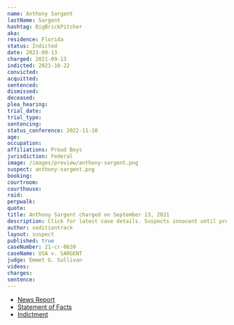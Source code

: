 ```yaml
---
name: Anthony Sargent
lastName: Sargent
hashtag: BigBrickPitcher
aka:
residence: Florida
status: Indicted
date: 2021-09-13
charged: 2021-09-13
indicted: 2021-10-22
convicted:
acquitted:
sentenced:
dismissed:
deceased:
plea_hearing:
trial_date:
trial_type:
sentencing:
status_conference: 2022-11-10
age:
occupation:
affiliations: Proud Boys
jurisdiction: Federal
image: /images/preview/anthony-sargent.png
suspect: anthony-sargent.png
booking:
courtroom:
courthouse:
raid:
perpwalk:
quote:
title: Anthony Sargent charged on September 13, 2021
description: Click for latest case details. Suspects innocent until proven guilty.
author: seditiontrack
layout: suspect
published: true
caseNumber: 21-cr-0639
caseName: USA v. SARGENT
judge: Emmet G. Sullivan
videos:
charges:
sentence:
---
```

- [News Report](https://twitter.com/ryanjreilly/status/1440346134887559178)
- [Statement of Facts](https://www.justice.gov/usao-dc/case-multi-defendant/file/1435886/download)
- [Indictment](https://storage.courtlistener.com/recap/gov.uscourts.dcd.236768/gov.uscourts.dcd.236768.19.0.pdf)
